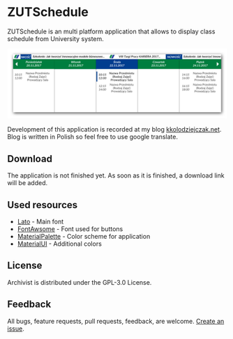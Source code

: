# ZUTSchedule
ZUTSchedule is an multi platform application that allows to display class schedule from University system.

<p align="center">
  <img src="Resource/Images/Schedule_5_days.png">
</p>

Development of this application is recorded at my blog [kkolodziejczak.net](http://kkolodziejczak.net).
Blog is written in Polish so feel free to use google translate.

## Download
The application is not finished yet. As soon as it is finished, a download link will be added.

## Used resources
- [Lato](http://www.latofonts.com/lato-free-fonts/#download) - Main font
- [FontAwsome](http://fontawesome.io/) - Font used for buttons
- [MaterialPalette](https://www.materialpalette.com/) - Color scheme for application
- [MaterialUI](https://www.materialui.co/) - Additional colors

## License
Archivist is distributed under the GPL-3.0 License.

## Feedback
All bugs, feature requests, pull requests, feedback, are welcome. [Create an issue](https://github.com/kkolodziejczak/ZUTSchedule/issues).